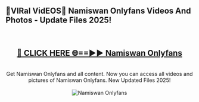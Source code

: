 <h2>🔴VIRal VidEOS🔴 Namiswan Onlyfans Videos And Photos - Update Files 2025!</h2>
<br>
<div align="center">
<h2><a href="https://virallinks.top/odZfE0" rel="nofollow">🔴 CLICK HERE 🌐==►► Namiswan Onlyfans</a></h2>
<br>
Get Namiswan Onlyfans and all content. Now you can access all videos and pictures of Namiswan Onlyfans. New Updated Files 2025!
<br>
<br>
<a href="https://virallinks.top/odZfE0" rel="nofollow" data-target="animated-image.originalLink"><img src="https://i.imgur.com/dJHk4Zq.gif)" alt="Namiswan Onlyfans" style="max-width: 100%; display: inline-block;" data-target="animated-image.originalImage"></a>
</div>
<br>
